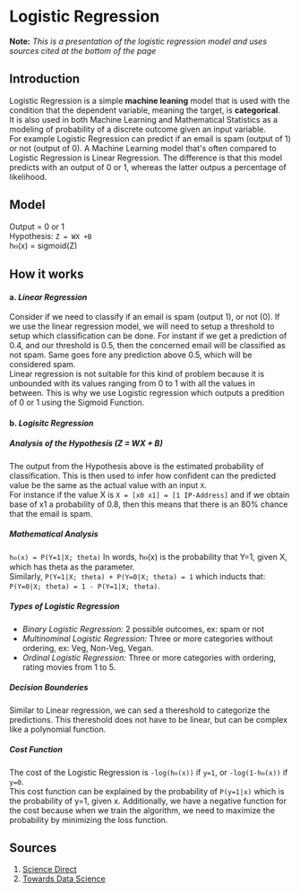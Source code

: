 # Logistic Regression

  **Note:** *This is a presentation of the logistic regression model and uses sources cited at the bottom of the page*

## Introduction

Logistic Regression is a simple **machine leaning** model that is used with the condition that the dependent variable, meaning the target, is **categorical**.<br> 
It is also used in both Machine Learning and Mathematical Statistics as a modeling of probability of a discrete outcome given an input variable.<br>
For example Logistic Regression can predict if an email is spam (output of 1) or not (output of 0). A Machine Learning model that's often compared to Logistic Regression is Linear Regression. The difference is that this model predicts with an output of 0 or 1, whereas the latter outpus a percentage of likelihood.

## Model

Output = 0 or 1<br>
Hypothesis: ``Z = WX +B``<br>
hⲑ(x) = sigmoid(Z)<br>

## How it works

#### a. *Linear Regression*

Consider if we need to classify if an email is spam (output 1), or not (0). If we use the linear regression model, we will need to setup a threshold to setup which classification can be done. For instant if we get a prediction of 0.4, and our threshold is 0.5, then the concerned email will be classified as not spam. Same goes fore any prediction above 0.5, which will be considered spam.<br>
Linear regression is not suitable for this kind of problem because it is unbounded with its values ranging from 0 to 1 with all the values in between. This is why we use Logistic regression which outputs a predition of 0 or 1 using the Sigmoid Function.

#### b. *Logisitc Regression*

##### Analysis of the Hypothesis *(Z = WX + B)*

The output from the Hypothesis above is the estimated probability of classification. This is then used to infer how confident can the predicted value be the same as the actual value with an input ``X``.<br>
For instance if the value X is ```X = [x0 x1] = [1 IP-Address]``` and if we obtain base of x1 a probability of 0.8, then this means that there is an 80% chance that the email is spam.

##### Mathematical Analysis

```hⲑ(x) = P(Y=1|X; theta)``` In words, hⲑ(x) is the probability that Y=1, given X, which has theta as the parameter.<br>
Similarly, ```P(Y=1|X; theta) + P(Y=0|X; theta) = 1``` which inducts that: ```P(Y=0|X; theta) = 1 - P(Y=1|X; theta)```.

##### Types of Logistic Regression

- *Binary Logistic Regression:* 2 possible outcomes, ex: spam or not
- *Multinominal Logistic Regression:* Three or more categories without ordering, ex: Veg, Non-Veg, Vegan.
- *Ordinal Logistic Regression:* Three or more categories with ordering, rating movies from 1 to 5.

##### Decision Bounderies

Similar to Linear regression, we can sed a thereshold to categorize the predictions. This thereshold does not have to be linear, but can be complex like a polynomial function.

##### Cost Function

The cost of the Logistic Regression is ```-log(hⲑ(x))``` if ```y=1```, or ```-log(1-hⲑ(x))``` if ```y=0```.<br>
This cost function can be explained by the probability of ```P(y=1|x)``` which is the probability of y=1, given x. Additionally, we have a negative function for the cost because when we train the algorithm, we need to maximize the probability by minimizing the loss function.

## Sources

1. [Science Direct](https://www.sciencedirect.com/topics/computer-science/logistic-regression)
2. [Towards Data Science](https://towardsdatascience.com/logistic-regression-detailed-overview-46c4da4303bc)

